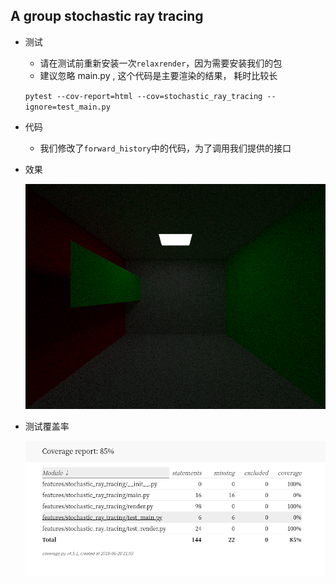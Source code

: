 ## A group stochastic ray tracing 
* 测试

    * 请在测试前重新安装一次`relaxrender`，因为需要安装我们的包
    * 建议忽略 main.py , 这个代码是主要渲染的结果， 耗时比较长
    
     `pytest --cov-report=html --cov=stochastic_ray_tracing --ignore=test_main.py`
* 代码
    * 我们修改了`forward_history`中的代码，为了调用我们提供的接口
* 效果

    ![result](result.jpg)

* 测试覆盖率

    ![覆盖率](coverage.png)